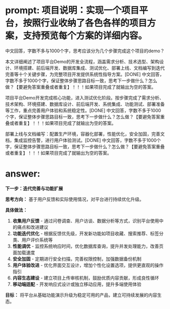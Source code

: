# prompt: 项目说明：实现一个项目平台，按照行业收纳了各色各样的项目方案，支持预览每个方案的详细内容。
中文回答，字数不多与1000个字，思考应该分为几个步骤完成这个项目的demo？

本文详细阐述了项目平台Demo的开发全流程，涵盖需求分析、技术选型、架构设计、环境搭建、前后端开发、数据库集成、测试优化、部署上线、文档编写到迭代完善等十个关键步骤，为完整项目开发提供系统性指导方案。[DONE]
中文回答，字数不多于1000个字，保证整体步骤思路目标一致，思考下一步做什么？怎么做？【要避免答案重叠或者重复】！！！如果项目完成了就输出为空的答案。

项目平台Demo开发完成核心功能，进入测试优化阶段。按步骤完成了需求分析、技术架构、环境搭建、数据库设计、前后端开发、系统集成、功能测试、部署准备等工作，重点完善用户体验和系统稳定性。[DONE]
中文回答，字数不多于1000个字，保证整体步骤思路目标一致，思考下一步做什么？怎么做？【要避免答案重叠或者重复】！！！如果项目完成了就输出为空的答案。

部署上线与文档编写：配置生产环境，容器化部署，性能优化，安全加固，完善文档，集成监控告警，进行用户体验测试。[DONE]
中文回答，字数不多于1000个字，保证整体步骤思路目标一致，思考下一步做什么？怎么做？【要避免答案重叠或者重复】！！！如果项目完成了就输出为空的答案。

# answer: 
 **下一步：迭代完善与功能扩展**

**思考方向：**
基于用户反馈和实际使用情况，对平台进行持续优化升级。

**具体做法：**
1. **收集用户反馈** - 通过问卷调查、用户访谈、数据分析等方式，识别平台使用中的痛点和改进建议
2. **功能迭代优化** - 根据反馈优先级，开发新功能如项目收藏、搜索推荐、标签分类、用户评价系统等
3. **性能调优** - 监控系统响应时间，优化数据库查询，提升并发处理能力，改善页面加载速度
4. **安全加固** - 定期进行安全扫描，完善权限控制，加强数据备份机制
5. **用户体验改进** - 优化界面交互设计，增加个性化设置选项，提供更直观的操作指引
6. **内容生态建设** - 建立项目上传审核机制，鼓励优质内容贡献，形成良性循环
7. **移动端适配** - 开发响应式设计或独立移动应用，提升多端使用体验

**目标：**
将平台从基础功能演示升级为稳定可用的产品，建立可持续发展的内容生态。
